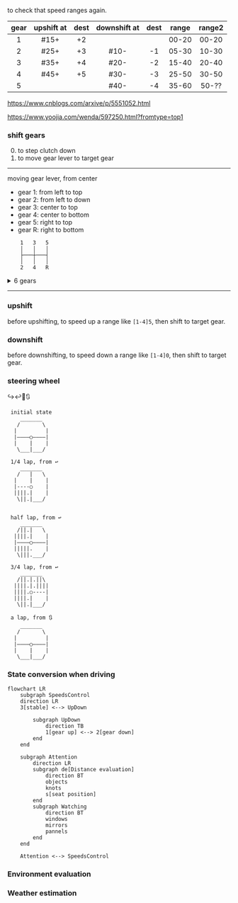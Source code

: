 
to check that speed ranges again.

| gear  | upshift at | dest  | downshift at | dest  | range | range2 |
| :---: | :--------: | :---: | :----------: | :---: | :---: | :----: |
|   1   |    #15+    |  +2   |              |       | 00-20 | 00-20  |
|   2   |    #25+    |  +3   |     #10-     |  -1   | 05-30 | 10-30  |
|   3   |    #35+    |  +4   |     #20-     |  -2   | 15-40 | 20-40  |
|   4   |    #45+    |  +5   |     #30-     |  -3   | 25-50 | 30-50  |
|   5   |            |       |     #40-     |  -4   | 35-60 | 50-??  |

https://www.cnblogs.com/arxive/p/5551052.html

https://www.yoojia.com/wenda/597250.html?fromtype=top1



### shift gears

0. to step clutch down
1. to move gear lever to target gear

---

moving gear lever, from center 
- gear 1: from left to top
- gear 2: from left to down
- gear 3: center to top
- gear 4: center to bottom
- gear 5: right to top
- gear R: right to bottom
  
```
    1   3   5 
    │   │   │
    ├───┼───┤
    │   │   │
    2   4   R
```

<details>
<summary>6 gears</summary>

```
    R   1   3   5 
    │   │   │   │
    └───┼───┼───┤
        │   │   │
        2   4   6
```

</details>


---

### upshift 

before upshifting, to speed up a range like `[1-4]5`, then shift to target gear.

### downshift

before downshifting, to speed down a range like `[1-4]0`, then shift to target gear.  

### steering wheel

↪️↩️🔄🔃

``` 
 initial state
    _______
   /       \
  |         |
  |————○————|
  |    |    |
   \___|___/
 
 1/4 lap, from ↩️              
    _______
   /   |   \
  |    |    |
  |----○    |
  ||||.|    |
   \||.|___/


 half lap, from ↩️              
    _______
   /||.|   \
  ||||.|    |
  |————○————|
  |||||.    |
   \|||.___/

 3/4 lap, from ↩️
    _______
   /||.|.||\
  ||||.|.||||
  ||||.○----|
  ||||.|    |
   \||.|___/

 a lap, from 🔃              
    _______
   /       \
  |         |
  |————○————|
  |    |    |
   \___|___/

```

### State conversion when driving

```mermaid
flowchart LR
    subgraph SpeedsControl
    direction LR
    3[stable] <--> UpDown
    
        subgraph UpDown
            direction TB
            1[gear up] <--> 2[gear down]
        end
    end

    subgraph Attention
        direction LR
        subgraph de[Distance evaluation]
            direction BT
            objects
            knots
            s[seat position]
        end
        subgraph Watching
            direction BT
            windows 
            mirrors
            pannels
        end
    end

    Attention <--> SpeedsControl
```

### Environment evaluation

### Weather estimation


